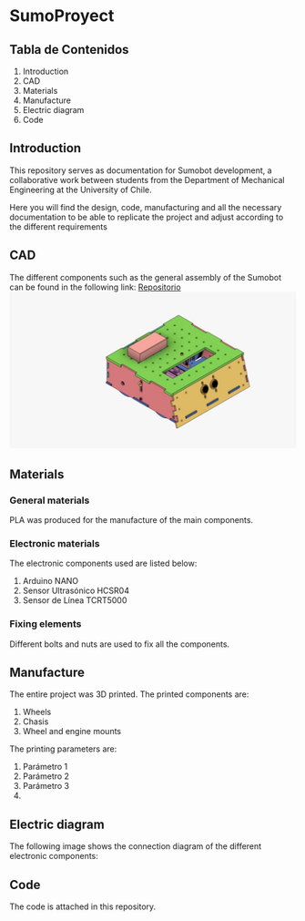 # SumoProyect
## Tabla de Contenidos
1. Introduction
2. CAD
3. Materials
4. Manufacture
5. Electric diagram
6. Code
## Introduction
This repository serves as documentation for Sumobot development, a collaborative work between students from the Department of Mechanical Engineering at the University of Chile.

Here you will find the design, code, manufacturing and all the necessary documentation to be able to replicate the project and adjust according to the different requirements
## CAD
The different components such as the general assembly of the Sumobot can be found in the following link: [Repositorio](https://grabcad.com/library/sumobot-g3-uchile-1)
![Ensamble General](https://github.com/juancantillana/SumoProyect/blob/main/Img/Vista%20General.jpeg)

## Materials
### General materials
PLA was produced for the manufacture of the main components.
### Electronic materials
The electronic components used are listed below:
1. Arduino NANO
2. Sensor Ultrasónico HCSR04
3. Sensor de Línea TCRT5000
### Fixing elements
Different bolts and nuts are used to fix all the components.
## Manufacture
The entire project was 3D printed. The printed components are:
1. Wheels
2. Chasis
3. Wheel and engine mounts

The printing parameters are:
1. Parámetro 1
2. Parámetro 2
3. Parámetro 3
4. 
## Electric diagram
The following image shows the connection diagram of the different electronic components:

## Code
The code is attached in this repository.
